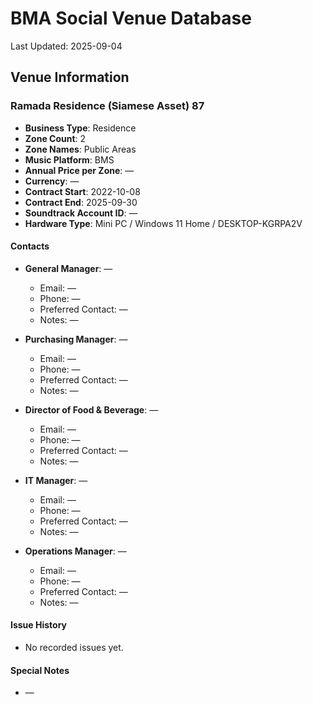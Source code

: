 # BMA Social Venue Database

Last Updated: 2025-09-04

## Venue Information

### Ramada Residence (Siamese Asset) 87
- **Business Type**: Residence
- **Zone Count**: 2
- **Zone Names**: Public Areas
- **Music Platform**: BMS
- **Annual Price per Zone**: —
- **Currency**: —
- **Contract Start**: 2022-10-08
- **Contract End**: 2025-09-30
- **Soundtrack Account ID**: —
- **Hardware Type**: Mini PC / Windows 11 Home / DESKTOP-KGRPA2V

#### Contacts
- **General Manager**: —
  - Email: —
  - Phone: —
  - Preferred Contact: —
  - Notes: —

- **Purchasing Manager**: —
  - Email: —
  - Phone: —
  - Preferred Contact: —
  - Notes: —

- **Director of Food & Beverage**: —
  - Email: —
  - Phone: —
  - Preferred Contact: —
  - Notes: —

- **IT Manager**: —
  - Email: —
  - Phone: —
  - Preferred Contact: —
  - Notes: —

- **Operations Manager**: —
  - Email: —
  - Phone: —
  - Preferred Contact: —
  - Notes: —

#### Issue History
- No recorded issues yet.

#### Special Notes
- —
